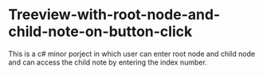 # Treeview-with-root-node-and-child-note-on-button-click
This is a c# minor porject in which user can enter root node and child node and can access the child note by entering the index number.
